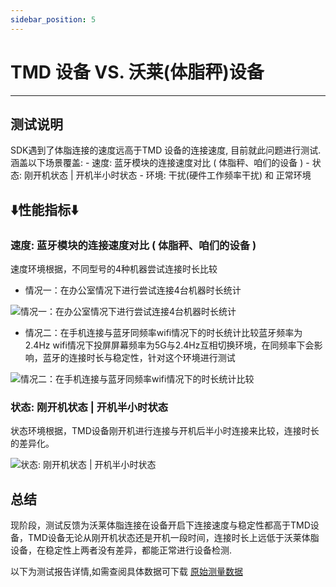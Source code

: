 ```yaml
---
sidebar_position: 5
---
```



# TMD 设备 VS. 沃莱(体脂秤)设备
--- 


## 测试说明
SDK遇到了体脂连接的速度远高于TMD 设备的连接速度, 目前就此问题进行测试.涵盖以下场景覆盖:
    - 速度: 蓝牙模块的连接速度对比 ( 体脂秤、咱们的设备 )
    - 状态: 刚开机状态 | 开机半小时状态
    - 环境: 干扰(硬件工作频率干扰) 和 正常环境


## **⬇️性能指标⬇️**

### 速度: 蓝牙模块的连接速度对比 ( 体脂秤、咱们的设备 )

速度环境根据，不同型号的4种机器尝试连接时长比较
- 情况一：在办公室情况下进行尝试连接4台机器时长统计

![情况一：在办公室情况下进行尝试连接4台机器时长统计](/img/tmdvswl_linke.png "情况一：在办公室情况下进行尝试连接4台机器时长统计")


- 情况二：在手机连接与蓝牙同频率wifi情况下的时长统计比较蓝牙频率为2.4Hz wifi情况下投屏屏幕频率为5G与2.4Hz互相切换环境，在同频率下会影响，蓝牙的连接时长与稳定性，针对这个环境进行测试

![情况二：在手机连接与蓝牙同频率wifi情况下的时长统计比较](/img/tmdvswlfuza.png "情况二：在手机连接与蓝牙同频率wifi情况下的时长统计比较")



### 状态: 刚开机状态 | 开机半小时状态
状态环境根据，TMD设备刚开机进行连接与开机后半小时连接来比较，连接时长的差异化。

![状态: 刚开机状态 | 开机半小时状态](/img/tmdvswl_time.png "状态: 刚开机状态 | 开机半小时状态")



## 总结
现阶段，测试反馈为沃莱体脂连接在设备开启下连接速度与稳定性都高于TMD设备，TMD设备无论从刚开机状态还是开机一段时间，连接时长上远低于沃莱体脂设备，在稳定性上两者没有差异，都能正常进行设备检测.

以下为测试报告详情,如需查阅具体数据可下载 [原始测量数据](/excel/tmd_vs_wl.xlsx)